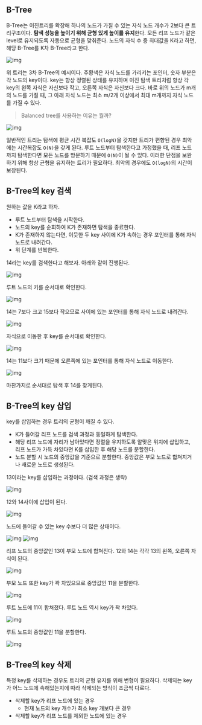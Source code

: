 ## B-Tree

B-Tree는 이진트리를 확장해 하나의 노드가 가질 수 있는 자식 노드 개수가 2보다 큰 트리구조이다. **탐색 성능을 높이기 위해 균형 있게 높이를 유지**한다. 모든 리프 노드가 같은 level로 유지되도록 자동으로 균형을 맞춰준다.
노드의 자식 수 중 최대값을 K라고 하면, 해당 B-Tree를 K차 B-Tree라고 한다.

![img](https://github.com/dilmah0203/TIL/blob/main/Image/B-Tree.png)

위 트리는 3차 B-Tree의 예시이다. 주황색은 자식 노드를 가리키는 포인터, 숫자 부분은 각 노드의 key이다. 
key는 항상 정렬된 상태를 유지하며 이진 탐색 트리처럼 항상 각 key의 왼쪽 자식은 자신보다 작고, 오른쪽 자식은 자신보다 크다. 
바로 위의 노드가 m개의 노드를 가질 때, 그 아래 자식 노드는 최소 m/2개 이상에서 최대 m개까지 자식 노드를 가질 수 있다. 

> Balanced tree를 사용하는 이유는 뭘까?

![img](https://github.com/dilmah0203/TIL/blob/main/Image/B-Tree2.png)

일반적인 트리는 탐색에 평균 시간 복잡도 `O(logN)`을 갖지만 트리가 편향된 경우 최악에는 시간복잡도 `O(N)`을 갖게 된다. 루트 노드부터 탐색한다고 가정했을 때, 리프 노드까지 탐색한다면 모든 노드를 방문하기 때문에 `O(N)`이 될 수 있다.
이러한 단점을 보완하기 위해 항상 균형을 유지하는 트리가 필요하다. 최악의 경우에도 `O(logN)`의 시간이 보장된다.

## B-Tree의 key 검색

원하는 값을 K라고 하자.

- 루트 노드부터 탐색을 시작한다.
- 노드의 key를 순회하여 K가 존재하면 탐색을 종료한다.
- K가 존재하지 않는다면, 이웃한 두 key 사이에 K가 속하는 경우 포인터를 통해 자식 노드로 내려간다.
- 위 단계를 반복한다.

14라는 key를 검색한다고 해보자. 아래와 같이 진행된다.

![img](https://github.com/dilmah0203/TIL/blob/main/Image/B-Tree3.png)

루트 노드의 키를 순서대로 확인한다. 

![img](https://github.com/dilmah0203/TIL/blob/main/Image/B-Tree4.png)

14는 7보다 크고 15보다 작으므로 사이에 있는 포인터를 통해 자식 노드로 내려간다.

![img](https://github.com/dilmah0203/TIL/blob/main/Image/B-Tree5.png)

자식으로 이동한 후 key를 순서대로 확인한다. 

![img](https://github.com/dilmah0203/TIL/blob/main/Image/B-Tree6.png)

14는 11보다 크기 때문에 오른쪽에 있는 포인터를 통해 자식 노드로 이동한다.

![img](https://github.com/dilmah0203/TIL/blob/main/Image/B-Tree7.png)

마찬가지로 순서대로 탐색 후 14를 찾게된다.

## B-Tree의 key 삽입

key를 삽입하는 경우 트리의 균형이 깨질 수 있다.

- K가 들어갈 리프 노드를 검색 과정과 동일하게 탐색한다.
- 해당 리프 노드에 자리가 남아있다면 정렬을 유지하도록 알맞은 위치에 삽입하고, 리프 노드가 가득 차있다면 K를 삽입한 후 해당 노드를 분할한다.
- 노드 분할 시 노드의 중앙값을 기준으로 분할한다. 중앙값은 부모 노드로 합쳐지거나 새로운 노드로 생성된다.

13이라는 key를 삽입하는 과정이다. (검색 과정은 생략)

![img](https://github.com/dilmah0203/TIL/blob/main/Image/B-Tree8.png)

12와 14사이에 삽입이 된다.

![img](https://github.com/dilmah0203/TIL/blob/main/Image/B-Tree9.png)

노드에 들어갈 수 있는 key 수보다 더 많은 상태이다.

![img](https://github.com/dilmah0203/TIL/blob/main/Image/B-Tree10.png)
![img](https://github.com/dilmah0203/TIL/blob/main/Image/B-Tree11.png)

리프 노드의 중앙값인 13이 부모 노드에 합쳐진다. 12와 14는 각각 13의 왼쪽, 오른쪽 자식이 된다.

![img](https://github.com/dilmah0203/TIL/blob/main/Image/B-Tree12.png)

부모 노드 또한 key가 꽉 차있으므로 중앙값인 11을 분할한다.

![img](https://github.com/dilmah0203/TIL/blob/main/Image/B-Tree13.png)

루트 노드에 11이 합쳐졌다. 루트 노드 역시 key가 꽉 차있다.

![img](https://github.com/dilmah0203/TIL/blob/main/Image/B-Tree14.png)

루트 노드의 중앙값인 11을 분할한다.

![img](https://github.com/dilmah0203/TIL/blob/main/Image/B-Tree15.png)

## B-Tree의 key 삭제

특정 key를 삭제하는 경우도 트리의 균형 유지를 위해 변형이 필요하다. 삭제되는 key가 어느 노드에 속해있는지에 따라 삭제되는 방식이 조금씩 다르다.

- 삭제할 key가 리프 노드에 있는 경우
  - 현재 노드의 key 개수가 최소 key 개보다 큰 경우
- 삭제할 key가 리프 노드를 제외한 노드에 있는 경우
  
 
  
  









